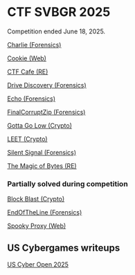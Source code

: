 # CTF SVBGR 2025

Competition ended June 18, 2025. 

[Charlie (Forensics)](charlie/charlie_solution.md)

[Cookie (Web)](cookie_web/cookie_edit_it.md)

[CTF Cafe (RE)](ctf_cafe/secret_sauce.md)

[Drive Discovery (Forensics)](drive_discovery/usb_solution.md)

[Echo (Forensics)](echo/echo_solution.md)

[FinalCorruptZip (Forensics)](final_corrupt/final_corrupt_solution.md)

[Gotta Go Low (Crypto)](go_low/rsa_solution.md)

[LEET (Crypto)](LEET/L33T_solution.md)

[Silent Signal (Forensics)](silent_signal/timing_solution.md)

[The Magic of Bytes (RE)](magic_bytes/re_c_python.md)


### Partially solved during competition

[Block Blast (Crypto)](block_blast/ecb_solution.md)

[EndOfTheLine (Forensics)](EndOfTheLine/morse_code.md)

[Spooky Proxy (Web)]()


## US Cybergames writeups

[US Cyber Open 2025](https://github.com/jselliott/USCyberOpen2025)

